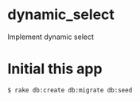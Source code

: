 # dynamic_select

Implement dynamic select

# Initial this app

``` sh
$ rake db:create db:migrate db:seed
```
